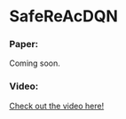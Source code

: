 # SafeReAcDQN

### Paper:
Coming soon.

### Video:
[Check out the video here!](https://youtu.be/eqjGd1ZC8c0)
